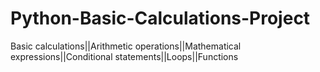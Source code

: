 # Python-Basic-Calculations-Project
Basic calculations||Arithmetic operations||Mathematical expressions||Conditional statements||Loops||Functions
